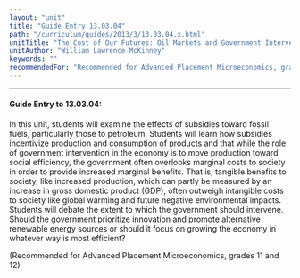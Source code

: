 ```yaml
---
layout: "unit"
title: "Guide Entry 13.03.04"
path: "/curriculum/guides/2013/3/13.03.04.x.html"
unitTitle: "The Cost of Our Futures: Oil Markets and Government Intervention"
unitAuthor: "William Lawrence McKinney"
keywords: ""
recommendedFor: "Recommended for Advanced Placement Microeconomics, grades 11 and 12"
---
```

<body>
<hr/>
 <h4>
  Guide Entry to 13.03.04:
 </h4>
 <p>
  In this unit, students will examine the effects of subsidies toward fossil fuels, particularly those to petroleum. Students will learn how subsidies incentivize production and consumption of products and that while the role of government intervention in the economy is to move production toward social efficiency, the government often overlooks marginal costs to society in order to provide increased marginal benefits. That is, tangible benefits to society, like increased production, which can partly be measured by an increase in gross domestic product (GDP), often outweigh intangible costs to society like global warming and future negative environmental impacts. Students will debate the extent to which the government should intervene. Should the government prioritize innovation and promote alternative renewable energy sources or should it focus on growing the economy in whatever way is most efficient?
 </p>
<p>
  (Recommended for Advanced Placement Microeconomics, grades 11 and 12)
 </p>


</body>